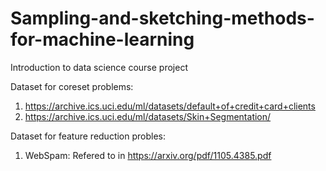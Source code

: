 # Sampling-and-sketching-methods-for-machine-learning
Introduction to data science course project

Dataset for coreset problems:
1. https://archive.ics.uci.edu/ml/datasets/default+of+credit+card+clients
2. https://archive.ics.uci.edu/ml/datasets/Skin+Segmentation/

Dataset for feature reduction probles:
1. WebSpam: Refered to in https://arxiv.org/pdf/1105.4385.pdf
